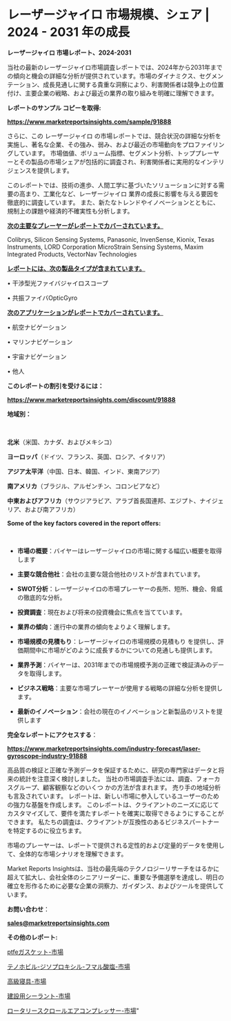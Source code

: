# レーザージャイロ 市場規模、シェア | 2024 - 2031 年の成長

<strong>レーザージャイロ 市場レポート、2024-2031</strong>

当社の最新のレーザージャイロ市場調査レポートでは、2024年から2031年までの傾向と機会の詳細な分析が提供されています。市場のダイナミクス、セグメンテーション、成長見通しに関する貴重な洞察により、利害関係者は競争上の位置付け、主要企業の戦略、および最近の業界の取り組みを明確に理解できます。



<strong>レポートのサンプル コピーを取得:</strong> <a href=https://www.marketreportsinsights.com/sample/91888>

<strong><u>https://www.marketreportsinsights.com/sample/91888</u></strong></a>

さらに、この レーザージャイロ の市場レポートでは、競合状況の詳細な分析を実施し、著名な企業、その強み、弱み、および最近の市場動向をプロファイリングしています。 市場価値、ボリューム指標、セグメント分析、トッププレーヤーとその製品の市場シェアが包括的に調査され、利害関係者に実用的なインテリジェンスを提供します。

このレポートでは、技術の進歩、人間工学に基づいたソリューションに対する需要の高まり、工業化など、レーザージャイロ 業界の成長に影響を与える要因を徹底的に調査しています。 また、新たなトレンドやイノベーションとともに、規制上の課題や経済的不確実性も分析します。



<strong><u>次の主要なプレーヤーがレポートでカバーされています。</u></strong>

Colibrys, Silicon Sensing Systems, Panasonic, InvenSense, Kionix, Texas Instruments, LORD Corporation MicroStrain Sensing Systems, Maxim Integrated Products, VectorNav Technologies



<strong><u><b>レポートには、次の製品タイプが含まれています。</b></u></strong>

• 干渉型光ファイバジャイロスコープ

• 共振ファイバOpticGyro



<strong><u><b>次のアプリケーションがレポートでカバーされています。</b></u></strong>

• 航空ナビゲーション

• マリンナビゲーション

• 宇宙ナビゲーション

• 他人



<strong><b>このレポートの割引を受けるには：</b></strong>

<a href=https://www.marketreportsinsights.com/discount/91888>

<strong><u>https://www.marketreportsinsights.com/discount/91888</u></strong></a>



<strong>地域別：</strong>

<strong> </strong>



<strong>北米</strong>（米国、カナダ、およびメキシコ）



<strong>ヨーロッパ</strong>（ドイツ、フランス、英国、ロシア、イタリア）



<strong>アジア太平洋</strong>（中国、日本、韓国、インド、東南アジア）



<strong>南アメリカ</strong>（ブラジル、アルゼンチン、コロンビアなど）



<strong>中東およびアフリカ</strong>（サウジアラビア、アラブ首長国連邦、エジプト、ナイジェリア、および南アフリカ）



<strong>Some of the key factors covered in the report offers:</strong>

<strong> </strong>
<ul>
  <li>

<strong>市場の概要</strong>：バイヤーはレーザージャイロの市場に関する幅広い概要を取得します</li>
  <li>

<strong>主要な競合他社</strong>：会社の主要な競合他社のリストが含まれています。</li>
  <li>

<strong>SWOT分析</strong>：レーザージャイロの市場プレーヤーの長所、短所、機会、脅威の徹底的な分析。</li>
  <li>

<strong>投資調査</strong>：現在および将来の投資機会に焦点を当てています。</li>
  <li>

<strong>業界の傾向</strong>：進行中の業界の傾向をよりよく理解します。</li>
  <li>

<strong>市場規模の見積もり</strong>：レーザージャイロの市場規模の見積もり を提供し、評価期間中に市場がどのように成長するかについての見通しも提供します。</li>
  <li>

<strong>業界予測</strong>：バイヤーは、2031年までの市場規模予測の正確で検証済みのデータを取得します。</li>
  <li>

<strong>ビジネス戦略</strong>：主要な市場プレーヤーが使用する戦略の詳細な分析を提供します。</li>
  <li>

<strong>最新のイノベーション</strong>：会社の現在のイノベーションと新製品のリストを提供します</li>
</ul>


<strong>完全なレポートにアクセスする</strong>：

<a href=https://www.marketreportsinsights.com/industry-forecast/laser-gyroscope-industry-91888>

<strong><u>https://www.marketreportsinsights.com/industry-forecast/laser-gyroscope-industry-91888</u></strong></a>

高品質の検証と正確な予測データを保証するために、研究の専門家はデータと将来の統計を注意深く検討しました。 当社の市場調査手法には、調査、フォーカスグループ、顧客観察などのいくつ かの方法が含まれます。 売り手の地域分析も言及されています。 レポートは、新しい市場に参入しているユーザーのための強力な基盤を作成します。 このレポートは、クライアントのニーズに応じてカスタマイズして、要件を満たすレポートを確実に取得できるようにすることができます。 私たちの調査は、クライアントが互換性のあるビジネスパートナーを特定するのに役立ちます。

市場のプレーヤーは、レポートで提供される定性的および定量的データを使用して、全体的な市場シナリオを理解できます。

Market Reports Insightsは、当社の最先端のテクノロジーリサーチをはるかに超えて拡大し、会社全体のシニアリーダーに、重要な予備選挙を達成し、明日の確立を形作るために必要な企業の洞察力、ガイダンス、およびツールを提供しています。



<strong><b>お問い合わせ</b></strong>：

<a href=mailto:sales@marketreportsinsights.com>

<strong><u>sales@marketreportsinsights.com</u></strong></a>



<strong>その他のレポート:</strong>

<a href=https://www.linkedin.com/pulse/ptfeガスケット-市場-2023-swot-分析と最新イノベーション-vmm6f/>ptfeガスケット-市場</a>

<a href=https://www.linkedin.com/pulse/テノホビル-ジソプロキシル-フマル酸塩-市場-2023-新興市場-将来の動向と市場需要-v85ef/>テノホビル-ジソプロキシル-フマル酸塩-市場</a>

<a href=https://www.linkedin.com/pulse/高級寝具-市場-2030-年までの需要に焦点を当てた-2023-年調査レポート-nk3hc/>高級寝具-市場</a>

<a href=https://www.linkedin.com/pulse/建設用シーラント-市場-2023-総利益と主要ベンダー-2030-consumer-connection-collective-360-liywf/>建設用シーラント-市場</a>

<a href=https://www.linkedin.com/pulse/ロータリースクロールエアコンプレッサー-市場-2023-収益と成長ドライバー-pa47f/>ロータリースクロールエアコンプレッサー-市場</a>"
